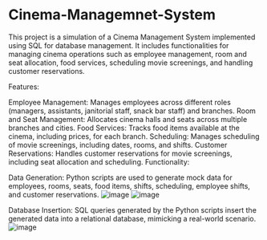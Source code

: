 # Cinema-Managemnet-System
This project is a simulation of a Cinema Management System implemented using SQL for database management. It includes functionalities for managing cinema operations such as employee management, room and seat allocation, food services, scheduling movie screenings, and handling customer reservations.

Features: 

Employee Management: Manages employees across different roles (managers, assistants, janitorial staff, snack bar staff) and branches.
Room and Seat Management: Allocates cinema halls and seats across multiple branches and cities.
Food Services: Tracks food items available at the cinema, including prices, for each branch.
Scheduling: Manages scheduling of movie screenings, including dates, rooms, and shifts.
Customer Reservations: Handles customer reservations for movie screenings, including seat allocation and scheduling.
Functionality:

Data Generation: Python scripts are used to generate mock data for employees, rooms, seats, food items, shifts, scheduling, employee shifts, and customer reservations.
![image](https://github.com/manalammad/Cinema-Managemnet-System/assets/147713867/e9eb412b-ee3c-4610-9337-197b10e6a29c)
![image](https://github.com/manalammad/Cinema-Managemnet-System/assets/147713867/a8643c70-2adb-4ab5-8cfe-5ee001af801c)

Database Insertion: SQL queries generated by the Python scripts insert the generated data into a relational database, mimicking a real-world scenario.
![image](https://github.com/manalammad/Cinema-Managemnet-System/assets/147713867/fbb038cf-2809-49bc-b07a-85c9e430179d)
